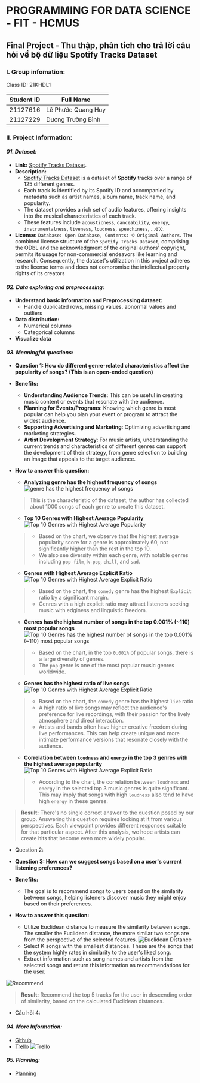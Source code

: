 # PROGRAMMING FOR DATA SCIENCE - FIT - HCMUS
## Final Project - Thu thập, phân tích cho trả lời câu hỏi về bộ dữ liệu Spotify Tracks Dataset
### I. Group infomation:

Class ID: 21KHDL1

|Student ID|Full Name|
|---|---|
|21127616|Lê Phước Quang Huy|
|21127229|Dương Trường Bình|



### II. Project Information:
#### **_01. Dataset:_**
- **Link:** [Spotify Tracks Dataset](https://www.kaggle.com/datasets/maharshipandya/-spotify-tracks-dataset).
- **Description:**
    - [Spotify Tracks Dataset](https://www.kaggle.com/datasets/maharshipandya/-spotify-tracks-dataset) is a dataset of **Spotify** tracks over a range of 125 different genres.  
    - Each track is identified by its Spotify ID and accompanied by metadata such as artist names, album name, track name, and popularity.
    - The dataset provides a rich set of audio features, offering insights into the musical characteristics of each track.
    - These features include `acousticness`, `danceability`, `energy`, 
    `instrumentalness`, `liveness`, `loudness`, `speechiness`, ...etc.
- **License:** `Database: Open Database, Contents: © Original Authors`. The combined license structure of the `Spotify Tracks Dataset`, comprising the ODbL and the acknowledgment of the original authors' copyright, permits its usage for non-commercial endeavors like learning and research. Consequently, the dataset's utilization in this project adheres to the license terms and does not compromise the intellectual property rights of its creators 


#### **_02. Data exploring and preprocessing:_**
- **Understand basic information and Preprocessing dataset:**
    - Handle duplicated rows, missing values, abnormal values and outliers
- **Data distribution:**
    - Numerical columns
    - Categorical columns
- **Visualize data**

#### **_03. Meaningful questions:_**    
- **Question 1: How do different genre-related characteristics affect the popularity of songs? (This is an open-ended question)** 
- **Benefits:**
    - **Understanding Audience Trends**: This can be useful in creating music content or events that resonate with the audience.
    - **Planning for Events/Programs**: Knowing which genre is most popular can help you plan your event or program to attract the widest audience.
    - **Supporting Advertising and Marketing**: Optimizing advertising and marketing strategies.
    - **Artist Development Strategy**: For music artists, understanding the current trends and characteristics of different genres can support the development of their strategy, from genre selection to building an image that appeals to the target audience.
- **How to answer this question:**
    - **Analyzing genre has the highest frequency of songs**
![genre has the highest frequency of songs](./image/Q1-1.png)
    > This is the characteristic of the dataset, the author has collected about 1000 songs of each genre to create this dataset.

    - **Top 10 Genres with Highest Average Popularity**
![Top 10 Genres with Highest Average Popularity](./image/Q1-2.png)
    > - Based on the chart, we observe that the highest average popularity score for a genre is approximately 60, not significantly higher than the rest in the top 10.
    > - We also see diversity within each genre, with notable genres including `pop-film`, `k-pop`, `chill`, and `sad`. 
    - **Genres with Highest Average Explicit Ratio**
![Top 10 Genres with Highest Average Explicit Ratio](./image/Q1-3.png)
    > - Based on the chart, the `comedy` genre has the highest `Explicit` ratio by a significant margin.
    > - Genres with a high explicit ratio may attract listeners seeking music with edginess and linguistic freedom.
    - **Genres has the highest number of songs in the top 0.001% (~110) most popular songs**
![Top 10 Genres has the highest number of songs in the top 0.001% (~110) most popular songs ](./image/Q1-4.png)
    > - Based on the chart, in the top `0.001%` of popular songs, there is a large diversity of genres.
    > - The `pop` genre is one of the most popular music genres worldwide.
    - **Genres has the highest ratio of live songs**
![Top 10 Genres with Highest Average Explicit Ratio](./image/Q1-5.png)
    > - Based on the chart, the `comedy` genre has the highest `live` ratio
    > - A high ratio of live songs may reflect the audience's preference for live recordings, with their passion for the lively atmosphere and direct interaction.
    > - Artists and bands often have higher creative freedom during live performances. This can help create unique and more intimate performance versions that resonate closely with the audience.
    - **Correlation between `loudness` and `energy` in the top 3 genres with the highest average popularity**
![Top 10 Genres with Highest Average Explicit Ratio](./image/Q1-6.png)
    > - According to the chart, the correlation between `loudness` and `energy` in the selected top 3 music genres is quite significant. This may imply that songs with high `loudness` also tend to have high `energy` in these genres.

> **Result:** There's no single correct answer to the question posed by our group. Answering this question requires looking at it from various perspectives. Each viewpoint provides different responses suitable for that particular aspect. After this analysis, we hope artists can create hits that become even more widely popular.

- Question 2:

- **Question 3: How can we suggest songs based on a user's current listening preferences?**
- **Benefits:**
    - The goal is to recommend songs to users based on the similarity between songs, helping listeners discover music they might enjoy based on their preferences.
- **How to answer this question:**
    - Utilize Euclidean distance to measure the similarity between songs. The smaller the Euclidean distance, the more similar two songs are from the perspective of the selected features.
    ![Euclidean Distance](./image/Q3-1.png)
    - Select K songs with the smallest distances. These are the songs that the system highly rates in similarity to the user's liked song.
    - Extract information such as song names and artists from the selected songs and return this information as recommendations for the user.

![Recommend](./image/Q3.png)

> **Result:** Recommend the top 5 tracks for the user in descending order of similarity, based on the calculated Euclidean distances.

- Câu hỏi 4:


#### **_04. More Information:_**
- [Github](https://github.com/duongtruongbinh/Prog4DS_FinalProject)
- [Trello](https://trello.com/b/TL2hTrzA/prog4dsfinalproject)
![Trello](./image/trello.png)

#### **_05. Planning:_**
- [Planning](https://docs.google.com/spreadsheets/d/1C74QGwhZZZx5uv8j9Z5kSmUOsvY673bq0KFGbLohAOI/edit?usp=sharing
)
